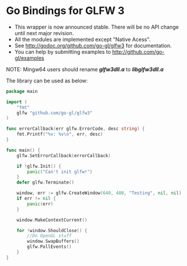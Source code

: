Go Bindings for GLFW 3
======================

* This wrapper is now announced stable. There will be no API change until next major revision.
* All the modules are implemented except "Native Acess".
* See http://godoc.org/github.com/go-gl/glfw3 for documentation.
* You can help by submitting examples to http://github.com/go-gl/examples

NOTE: Mingw64 users should rename ***glfw3dll.a*** to ***libglfw3dll.a***

The library can be used as below:

```go
package main

import (
	"fmt"
	glfw "github.com/go-gl/glfw3"
)

func errorCallback(err glfw.ErrorCode, desc string) {
	fmt.Printf("%v: %v\n", err, desc)
}

func main() {
	glfw.SetErrorCallback(errorCallback)

	if !glfw.Init() {
		panic("Can't init glfw!")
	}
	defer glfw.Terminate()

	window, err := glfw.CreateWindow(640, 480, "Testing", nil, nil)
	if err != nil {
		panic(err)
	}

	window.MakeContextCurrent()

	for !window.ShouldClose() {
		//Do OpenGL stuff
		window.SwapBuffers()
		glfw.PollEvents()
	}
}
```
